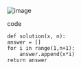 ![image](https://user-images.githubusercontent.com/115756142/229397969-3001d0a9-fa86-4371-9dd5-2109cb8f924d.png)

code

    def solution(x, n):
    answer = []
    for i in range(1,n+1):
        answer.append(x*i)
    return answer
